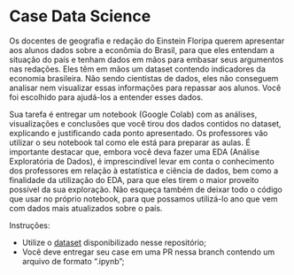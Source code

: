 # Case Data Science

Os docentes de geografia e redação do Einstein Floripa querem apresentar aos alunos dados sobre a econômia do Brasil, para que eles entendam a situação do país e tenham dados em mãos para embasar seus argumentos nas redações. Eles têm em mãos um dataset contendo indicadores da economia brasileira. Não sendo cientistas de dados, eles não conseguem analisar nem visualizar essas informações para repassar aos alunos. Você foi escolhido para ajudá-los a entender esses dados.

Sua tarefa é entregar um notebook (Google Colab) com as análises, visualizações e conclusões que você tirou dos dados contidos no dataset, explicando e justificando cada ponto apresentado. Os professores vão utilizar o seu notebook tal como ele está para preparar as aulas. É importante destacar que, embora você deva fazer uma EDA (Análise Exploratória de Dados), é imprescindível levar em conta o conhecimento dos professores em relação à estatística e ciência de dados, bem como a finalidade da utilização do EDA, para que eles tirem o maior proveito possível da sua exploração. Não esqueça também de deixar todo o código que usar no próprio notebook, para que possamos utilizá-lo ano que vem com dados mais atualizados sobre o país.

Instruções:
- Utilize o [dataset](./dados-economia-brasil.csv) disponibilizado nesse repositório;
- Você deve entregar seu case em uma PR nessa branch contendo um arquivo de formato “.ipynb”;

